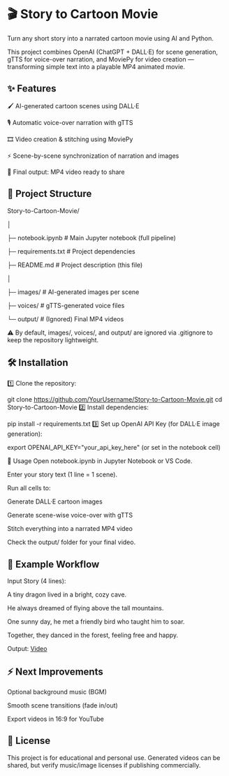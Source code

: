 # 🎬 Story to Cartoon Movie
Turn any short story into a narrated cartoon movie using AI and Python.

This project combines OpenAI (ChatGPT + DALL·E) for scene generation, gTTS for voice-over narration, and MoviePy for video creation — transforming simple text into a playable MP4 animated movie.

## ✨ Features
🖌️ AI-generated cartoon scenes using DALL·E

🎙️ Automatic voice-over narration with gTTS

🎞️ Video creation & stitching using MoviePy

⚡ Scene-by-scene synchronization of narration and images

🎥 Final output: MP4 video ready to share


## 📂 Project Structure

Story-to-Cartoon-Movie/ 

│

├─ notebook.ipynb          # Main Jupyter notebook (full pipeline)

├─ requirements.txt        # Project dependencies

├─ README.md               # Project description (this file)

│

├─ images/                 # AI-generated images per scene

├─ voices/                 # gTTS-generated voice files

└─ output/                 # (Ignored) Final MP4 videos

⚠️ By default, images/, voices/, and output/ are ignored via .gitignore to keep the repository lightweight.

## 🛠 Installation
1️⃣ Clone the repository:


git clone https://github.com/YourUsername/Story-to-Cartoon-Movie.git
cd Story-to-Cartoon-Movie
2️⃣ Install dependencies:

pip install -r requirements.txt
3️⃣ Set up OpenAI API Key (for DALL·E image generation):

export OPENAI_API_KEY="your_api_key_here"
(or set in the notebook cell)

🚀 Usage
Open notebook.ipynb in Jupyter Notebook or VS Code.

Enter your story text (1 line = 1 scene).

Run all cells to:

Generate DALL·E cartoon images

Generate scene-wise voice-over with gTTS

Stitch everything into a narrated MP4 video

Check the output/ folder for your final video.

## 🎯 Example Workflow
Input Story (4 lines):

A tiny dragon lived in a bright, cozy cave.

He always dreamed of flying above the tall mountains.

One sunny day, he met a friendly bird who taught him to soar.

Together, they danced in the forest, feeling free and happy.

Output:  [Video](https://drive.google.com/file/d/1zhrJVQAnDtAoMallj7kdRTqufZ5wrVfp/view?usp=drive_link)

## ⚡ Next Improvements
 Optional background music (BGM)

 Smooth scene transitions (fade in/out)

 Export videos in 16:9 for YouTube

## 📜 License
This project is for educational and personal use.
Generated videos can be shared, but verify music/image licenses if publishing commercially.
